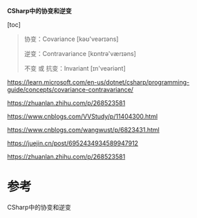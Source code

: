 **CSharp中的协变和逆变**

[toc]

> 协变：Covariance [kəʊ'veərɪəns]
> 
> 逆变：Contravariance [kɒntrə'værɪəns]
> 
> 不变 或 抗变：Invariant [ɪn'veəriənt]


https://learn.microsoft.com/en-us/dotnet/csharp/programming-guide/concepts/covariance-contravariance/

https://zhuanlan.zhihu.com/p/268523581

https://www.cnblogs.com/VVStudy/p/11404300.html

https://www.cnblogs.com/wangwust/p/6823431.html

https://juejin.cn/post/6952434934589947912

https://zhuanlan.zhihu.com/p/268523581


# 参考

CSharp中的协变和逆变